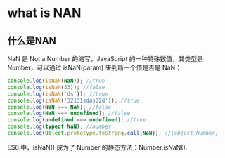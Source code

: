 # what is NAN

## 什么是NAN

NaN 是 Not a Number 的缩写，JavaScript 的一种特殊数值，其类型是 Number，可以通过 isNaN(param) 来判断一个值是否是 NaN：


```js
console.log(isNaN(NaN)); //true
console.log(isNaN(53)); //false
console.log(isNaN('ds')); //true
console.log(isNaN('32131sdas32d')); //true
console.log(NaN === NaN); //false
console.log(NaN === undefined); //false
console.log(undefined === undefined); //true
console.log(typeof NaN); //number
console.log(Object.prototype.toString.call(NaN)); //[object Number]
```
ES6 中，isNaN() 成为了 Number 的静态方法：Number.isNaN().
